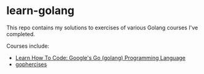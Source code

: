 # learn-golang

This repo contains my solutions to exercises of various Golang courses I've completed.

Courses include:
 * [Learn How To Code: Google's Go (golang) Programming Language](https://www.udemy.com/course/learn-how-to-code/)
 * [gophercises](https://gophercises.com/)
